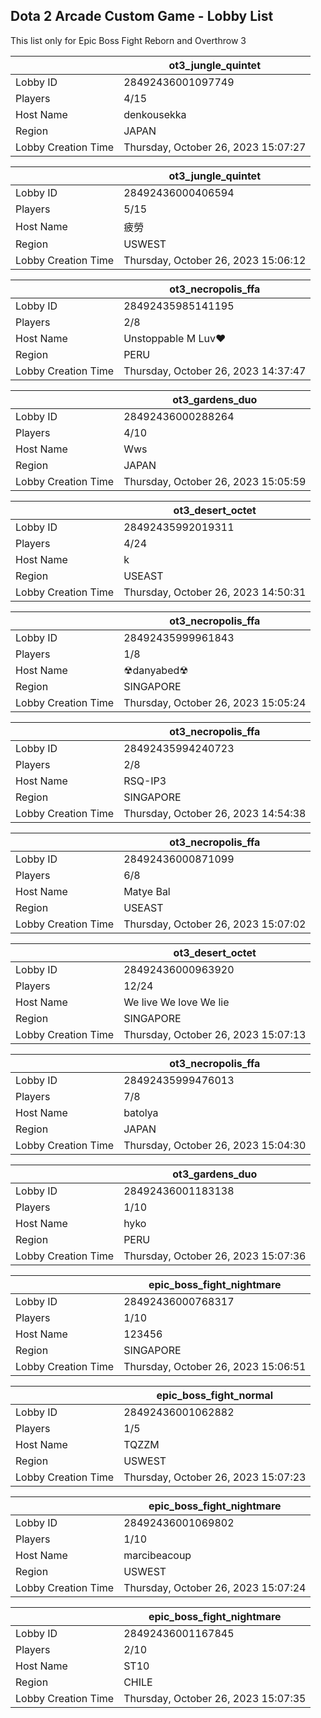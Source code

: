 ## Dota 2 Arcade Custom Game - Lobby List

This list only for Epic Boss Fight Reborn and Overthrow 3

|  | ot3_jungle_quintet |
| ------ | ------ |
| Lobby ID | 28492436001097749 |
| Players | 4/15 |
| Host Name | denkousekka |
| Region | JAPAN |
| Lobby Creation Time | Thursday, October 26, 2023 15:07:27 |


|  | ot3_jungle_quintet |
| ------ | ------ |
| Lobby ID | 28492436000406594 |
| Players | 5/15 |
| Host Name | 疲勞 |
| Region | USWEST |
| Lobby Creation Time | Thursday, October 26, 2023 15:06:12 |


|  | ot3_necropolis_ffa |
| ------ | ------ |
| Lobby ID | 28492435985141195 |
| Players | 2/8 |
| Host Name | Unstoppable M Luv♥ |
| Region | PERU |
| Lobby Creation Time | Thursday, October 26, 2023 14:37:47 |


|  | ot3_gardens_duo |
| ------ | ------ |
| Lobby ID | 28492436000288264 |
| Players | 4/10 |
| Host Name | Wws |
| Region | JAPAN |
| Lobby Creation Time | Thursday, October 26, 2023 15:05:59 |


|  | ot3_desert_octet |
| ------ | ------ |
| Lobby ID | 28492435992019311 |
| Players | 4/24 |
| Host Name | k |
| Region | USEAST |
| Lobby Creation Time | Thursday, October 26, 2023 14:50:31 |


|  | ot3_necropolis_ffa |
| ------ | ------ |
| Lobby ID | 28492435999961843 |
| Players | 1/8 |
| Host Name | ☢︎danyabed☢ |
| Region | SINGAPORE |
| Lobby Creation Time | Thursday, October 26, 2023 15:05:24 |


|  | ot3_necropolis_ffa |
| ------ | ------ |
| Lobby ID | 28492435994240723 |
| Players | 2/8 |
| Host Name | RSQ-IP3 |
| Region | SINGAPORE |
| Lobby Creation Time | Thursday, October 26, 2023 14:54:38 |


|  | ot3_necropolis_ffa |
| ------ | ------ |
| Lobby ID | 28492436000871099 |
| Players | 6/8 |
| Host Name | Matye Bal |
| Region | USEAST |
| Lobby Creation Time | Thursday, October 26, 2023 15:07:02 |


|  | ot3_desert_octet |
| ------ | ------ |
| Lobby ID | 28492436000963920 |
| Players | 12/24 |
| Host Name | We live We love We lie |
| Region | SINGAPORE |
| Lobby Creation Time | Thursday, October 26, 2023 15:07:13 |


|  | ot3_necropolis_ffa |
| ------ | ------ |
| Lobby ID | 28492435999476013 |
| Players | 7/8 |
| Host Name | batolya |
| Region | JAPAN |
| Lobby Creation Time | Thursday, October 26, 2023 15:04:30 |


|  | ot3_gardens_duo |
| ------ | ------ |
| Lobby ID | 28492436001183138 |
| Players | 1/10 |
| Host Name | hyko |
| Region | PERU |
| Lobby Creation Time | Thursday, October 26, 2023 15:07:36 |


|  | epic_boss_fight_nightmare |
| ------ | ------ |
| Lobby ID | 28492436000768317 |
| Players | 1/10 |
| Host Name | 123456 |
| Region | SINGAPORE |
| Lobby Creation Time | Thursday, October 26, 2023 15:06:51 |


|  | epic_boss_fight_normal |
| ------ | ------ |
| Lobby ID | 28492436001062882 |
| Players | 1/5 |
| Host Name | TQZZM |
| Region | USWEST |
| Lobby Creation Time | Thursday, October 26, 2023 15:07:23 |


|  | epic_boss_fight_nightmare |
| ------ | ------ |
| Lobby ID | 28492436001069802 |
| Players | 1/10 |
| Host Name | marcibeacoup |
| Region | USWEST |
| Lobby Creation Time | Thursday, October 26, 2023 15:07:24 |


|  | epic_boss_fight_nightmare |
| ------ | ------ |
| Lobby ID | 28492436001167845 |
| Players | 2/10 |
| Host Name | ST10 |
| Region | CHILE |
| Lobby Creation Time | Thursday, October 26, 2023 15:07:35 |


